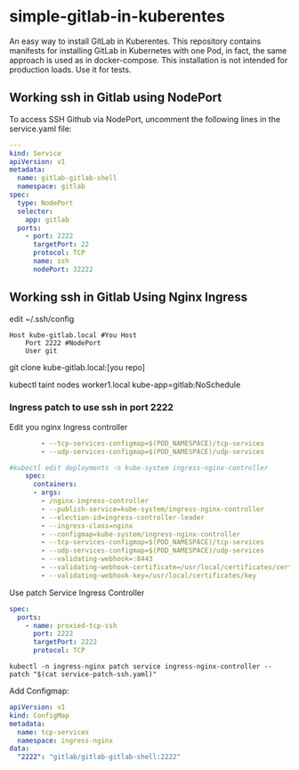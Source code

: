 # simple-gitlab-in-kuberentes
An easy way to install GitLab in Kuberentes.
This repository contains manifests for installing GitLab in Kubernetes with one Pod, in fact, the same approach is used as in docker-compose.
This installation is not intended for production loads.
Use it for tests.

## Working ssh in Gitlab using NodePort

To access SSH Github via NodePort, uncomment the following lines in the service.yaml file:

```yaml
---
kind: Service
apiVersion: v1
metadata:
  name: gitlab-gitlab-shell
  namespace: gitlab
spec:
  type: NodePort
  selector:
    app: gitlab
  ports:
    - port: 2222
      targetPort: 22
      protocol: TCP
      name: ssh
      nodePort: 32222
```

## Working ssh in Gitlab Using Nginx Ingress

edit ~/.ssh/config

```config
Host kube-gitlab.local #You Host
    Port 2222 #NodePort
    User git
```

git clone kube-gitlab.local:[you repo]

kubectl taint nodes worker1.local kube-app=gitlab:NoSchedule

### Ingress patch to use ssh in port 2222

Edit you nginx Ingress controller

```yaml
        - --tcp-services-configmap=$(POD_NAMESPACE)/tcp-services
        - --udp-services-configmap=$(POD_NAMESPACE)/udp-services
```

```yaml
#kubectl edit deployments -n kube-system ingress-nginx-controller
    spec:
      containers:
      - args:
        - /nginx-ingress-controller
        - --publish-service=kube-system/ingress-nginx-controller
        - --election-id=ingress-controller-leader
        - --ingress-class=nginx
        - --configmap=kube-system/ingress-nginx-controller
        - --tcp-services-configmap=$(POD_NAMESPACE)/tcp-services
        - --udp-services-configmap=$(POD_NAMESPACE)/udp-services
        - --validating-webhook=:8443
        - --validating-webhook-certificate=/usr/local/certificates/cert
        - --validating-webhook-key=/usr/local/certificates/key
```

Use patch Service Ingress Controller

```yaml
spec:
  ports:
    - name: proxied-tcp-ssh
      port: 2222
      targetPort: 2222
      protocol: TCP
```

`kubectl -n ingress-nginx patch service ingress-nginx-controller --patch "$(cat service-patch-ssh.yaml)"`

Add Configmap:

```yaml
apiVersion: v1
kind: ConfigMap
metadata:
  name: tcp-services
  namespace: ingress-nginx
data:
  "2222": "gitlab/gitlab-gitlab-shell:2222"
```
